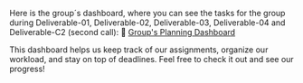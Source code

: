 Here is the group´s dashboard, where you can see the tasks for the group during Deliverable-01, Deliverable-02, Deliverable-03, Deliverable-04 and Deliverable-C2 (second call): 
🔗 [Group's Planning Dashboard](https://github.com/users/javpalgon/projects/1/views/2)

This dashboard helps us keep track of our assignments, organize our workload, and stay on top of deadlines. Feel free to check it out and see our progress!
